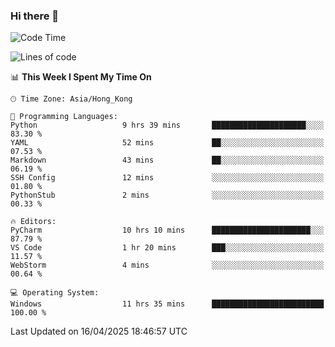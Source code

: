 ### Hi there 👋

<!--
**RoiexLee/RoiexLee** is a ✨ _special_ ✨ repository because its `README.md` (this file) appears on your GitHub profile.

Here are some ideas to get you started:

- 🔭 I’m currently working on ...
- 🌱 I’m currently learning ...
- 👯 I’m looking to collaborate on ...
- 🤔 I’m looking for help with ...
- 💬 Ask me about ...
- 📫 How to reach me: ...
- 😄 Pronouns: ...
- ⚡ Fun fact: ...
-->

<!--START_SECTION:waka-->
![Code Time](http://img.shields.io/badge/Code%20Time-1%2C118%20hrs%207%20mins-blue)

![Lines of code](https://img.shields.io/badge/From%20Hello%20World%20I%27ve%20Written-42.5%20thousand%20lines%20of%20code-blue)

📊 **This Week I Spent My Time On** 

```text
🕑︎ Time Zone: Asia/Hong_Kong

💬 Programming Languages: 
Python                   9 hrs 39 mins       █████████████████████░░░░   83.30 % 
YAML                     52 mins             ██░░░░░░░░░░░░░░░░░░░░░░░   07.53 % 
Markdown                 43 mins             ██░░░░░░░░░░░░░░░░░░░░░░░   06.19 % 
SSH Config               12 mins             ░░░░░░░░░░░░░░░░░░░░░░░░░   01.80 % 
PythonStub               2 mins              ░░░░░░░░░░░░░░░░░░░░░░░░░   00.33 % 

🔥 Editors: 
PyCharm                  10 hrs 10 mins      ██████████████████████░░░   87.79 % 
VS Code                  1 hr 20 mins        ███░░░░░░░░░░░░░░░░░░░░░░   11.57 % 
WebStorm                 4 mins              ░░░░░░░░░░░░░░░░░░░░░░░░░   00.64 % 

💻 Operating System: 
Windows                  11 hrs 35 mins      █████████████████████████   100.00 % 
```


 Last Updated on 16/04/2025 18:46:57 UTC
<!--END_SECTION:waka-->
